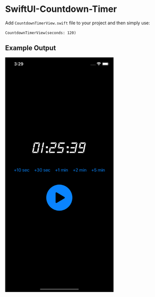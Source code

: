 # SwiftUI-Countdown-Timer

Add <code>CountdownTimerView.swift</code> file to your project and then simply use:

<code>CountdownTimerView(seconds: 120)</code>


## Example Output

<img src="./preview.png" width="350"></img>
